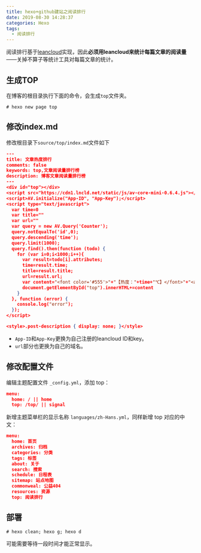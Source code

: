 ```yaml
---
title: hexo+github建站之阅读排行
date: 2019-08-30 14:28:37
categories: Hexo
tags:
  - 阅读排行
---
```


阅读排行基于[leancloud](https://leancloud.cn/)实现，因此**必须用leancloud来统计每篇文章的阅读量**——关掉不算子等统计工具对每篇文章的统计。

## 生成TOP

在博客的根目录执行下面的命令，会生成`top`文件夹。

```shell
# hexo new page top
```

## 修改index.md

修改根目录下`source/top/index.md`文件如下

```json
---
title: 文章热度排行
comments: false
keywords: top,文章阅读量排行榜
description: 博客文章阅读量排行榜
---
<div id="top"></div>
<script src="https://cdn1.lncld.net/static/js/av-core-mini-0.6.4.js"></script>
<script>AV.initialize("App-ID", "App-Key");</script>
<script type="text/javascript">
  var time=0
  var title=""
  var url=""
  var query = new AV.Query('Counter');
  query.notEqualTo('id',0);
  query.descending('time');
  query.limit(1000);
  query.find().then(function (todo) {
    for (var i=0;i<1000;i++){
      var result=todo[i].attributes;
      time=result.time;
      title=result.title;
      url=result.url;
      var content="<font color='#555'>"+"【热度："+time+"℃】</font>"+"<a href='"+"https://chengqian90.com"+url+"'>"+title+"</a>"+"<br />";
      document.getElementById("top").innerHTML+=content
    }
  }, function (error) {
    console.log("error");
  });
</script>

<style>.post-description { display: none; }</style>
```

- `App-ID`和`App-Key`更换为自己注册的leancloud ID和key。
- `url`部分也更换为自己的域名。

## 修改配置文件

编辑主题配置文件 `_config.yml`，添加 top：

```json
menu:
  home: / || home
  top: /top/ || signal
```

新增主题菜单栏的显示名称 `languages/zh-Hans.yml`，同样新增 top 对应的中文：

```json
menu:
  home: 首页
  archives: 归档
  categories: 分类
  tags: 标签
  about: 关于
  search: 搜索
  schedule: 日程表
  sitemap: 站点地图
  commonweal: 公益404
  resources: 资源
  top: 阅读排行
```



## 部署

```shell
# hexo clean; hexo g; hexo d
```

可能需要等待一段时间才能正常显示。